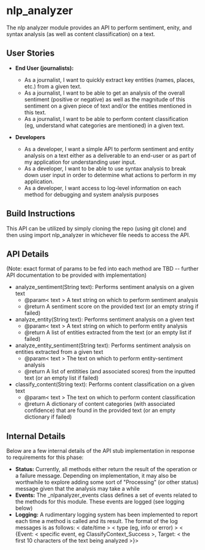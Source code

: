# nlp_analyzer
The nlp analyzer module provides an API to perform sentiment, enity, and syntax analysis (as well as content classification) on a text. 

## User Stories
- **End User (journalists):**
    - As a journalist, I want to quickly extract key entities (names, places, etc.) from a given text. 
    - As a journalist, I want to be able to get an analysis of the overall sentiment (positive or negative) as well as the magnitude of this sentiment on a given piece of text and/or the entities mentioned in this text.
    - As a journalist, I want to be able to perform content classification (eg, understand what categories are mentioned) in a given text.

- **Developers**
    - As a developer, I want a simple API to perform sentiment and entity analysis on a text either as a deliverable to an end-user or as part of my application for understanding user input.
    - As a developer, I want to be able to use syntax analysis to break down user input in order to determine what actions to perform in my application. 
    - As a developer, I want access to log-level information on each method for debugging and system analysis purposes
    
## Build Instructions
This API can be utilized by simply cloning the repo (using git clone) and then using import nlp_analyzer in whichever file needs to access the API.

## API Details
(Note: exact format of params to be fed into each method are TBD -- further API documentation to be provided with implementation)
- analyze_sentiment(String text): Performs sentiment analysis on a given text
    - @param< text > A text string on which to perform sentiment analysis
    - @return A sentiment score on the provided text (or an empty string if failed)
- analyze_entity(String text): Performs sentiment analysis on a given text
    - @param< text > A text string on which to perform entity analysis
    - @return A list of entities extracted from the text (or an empty list if failed)
- analyze_entity_sentiment(String text): Performs sentiment analysis on entities extracted from a given text
    - @param< text > The text on which to perform entity-sentiment analysis
    - @return A list of entitities (and associated scores) from the inputted text (or an empty list if failed)
- classify_content(String text): Performs content classification on a given text
    - @param< text > The text on which to perform content classification 
    - @return A dictionary of content categories (with associated confidence) that are found in the provided text (or an empty dictionary if failed)

## Internal Details
Below are a few internal details of the API stub implementation in response to requirements for this phase:
- **Status:** Currently, all methods either return the result of the operation or a failure message. Depending on implementation, it may also be worthwhile to explore adding some sort of "Processing" (or other status) message given that the analysis may take a while
- **Events:** The _nlpanalyzer_events class defines a set of events related to the methods for this module. These events are logged (see logging below)
- **Logging:** A rudimentary logging system has been implemented to report each time a method is called and its result. The format of the log messages is as follows: < date/time > < type (eg, info or error) > < {Event: < specific event, eg ClassifyContext_Success >, Target: < the first 10 characters of the text being analyzed >}>
